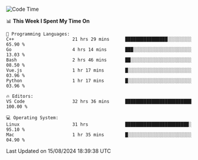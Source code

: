 
<!--START_SECTION:waka-->
![Code Time](http://img.shields.io/badge/Code%20Time-2%2C367%20hrs%2031%20mins-blue)

📊 **This Week I Spent My Time On** 

```text
💬 Programming Languages: 
C++                      21 hrs 29 mins      ████████████████░░░░░░░░░   65.90 % 
Go                       4 hrs 14 mins       ███░░░░░░░░░░░░░░░░░░░░░░   13.03 % 
Bash                     2 hrs 46 mins       ██░░░░░░░░░░░░░░░░░░░░░░░   08.50 % 
Vue.js                   1 hr 17 mins        █░░░░░░░░░░░░░░░░░░░░░░░░   03.96 % 
Python                   1 hr 17 mins        █░░░░░░░░░░░░░░░░░░░░░░░░   03.96 % 

🔥 Editors: 
VS Code                  32 hrs 36 mins      █████████████████████████   100.00 % 

💻 Operating System: 
Linux                    31 hrs              ████████████████████████░   95.10 % 
Mac                      1 hr 35 mins        █░░░░░░░░░░░░░░░░░░░░░░░░   04.90 % 
```


 Last Updated on 15/08/2024 18:39:38 UTC
<!--END_SECTION:waka-->

